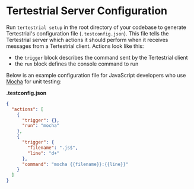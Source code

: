 # Tertestrial Server Configuration

Run `tertestrial setup` in the root directory of your codebase to generate
Tertestrial's configuration file (`.testconfig.json`). This file tells the
Tertestrial server which actions it should perform when it receives messages
from a Tertestrial client. Actions look like this:

- the `trigger` block describes the command sent by the Tertestrial client
- the `run` block defines the console command to run

Below is an example configuration file for JavaScript developers who use
[Mocha](https://mochajs.org) for unit testing:

**.testconfig.json**

```json
{
  "actions": [
    {
      "trigger": {},
      "run": "mocha"
    },
    {
      "trigger": {
        "filename": ".js$",
        "line": "d+"
      },
      "command": "mocha {{filename}}:{{line}}"
    }
  ]
}
```
